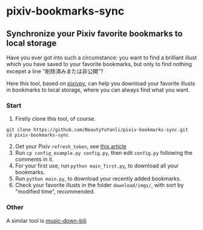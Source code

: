 # pixiv-bookmarks-sync
## Synchronize your Pixiv favorite bookmarks to local storage

Have you ever got into such a circumstance: you want to find a brilliant illust which you have saved to your favorite bookmarks, but only to find nothing excepet a line "削除済みまたは非公開"?

Here this tool, based on [pixivpy](https://github.com/upbit/pixivpy), can help you download your favorite illusts in bookmarks to local storage, where you can always find what you want.

### Start

1. Firstly clone this tool, of course.
```
git clone https://github.com/BeautyYuYanli/pixiv-bookmarks-sync.git
cd pixiv-bookmarks-sync
```
2. Get your Pixiv `refresh_token`, see [this article](https://gist.github.com/ZipFile/c9ebedb224406f4f11845ab700124362)
3. Run `cp config_example.py config.py`, then edit `config.py` following the comments in it.
4. For your first use, run `python main_first.py`, to download all your bookmarks.
5. Run `python main.py`, to download your recently added bookmarks.
6. Check your favorite illusts in the folder `download/imgs/`, with sort by "modified time", recommended.

### Other

A similar tool is [music-down-bili](https://github.com/BeautyYuYanli/music-down-bili)